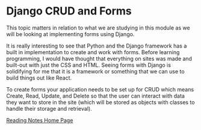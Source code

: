 # Django CRUD and Forms

This topic matters in relation to what we are studying in this module as we will be looking at implementing forms using Django.

It is really interesting to see that Python and the Django framework has a built in implementation to create and work with forms. Before learning programming, I would have thought that everything on sites was made and built-out with just the CSS and HTML. Seeing forms with Django is solidifying for me that it is a framework or something that we can use to build things out like React. 

To create forms your application needs to be set up for CRUD which means Create, Read, Update, and Delete so that the user can interact with data they want to store in the site (which will be stored as objects with classes to handle their storage and retrieval).

[Reading Notes Home Page](README.md)